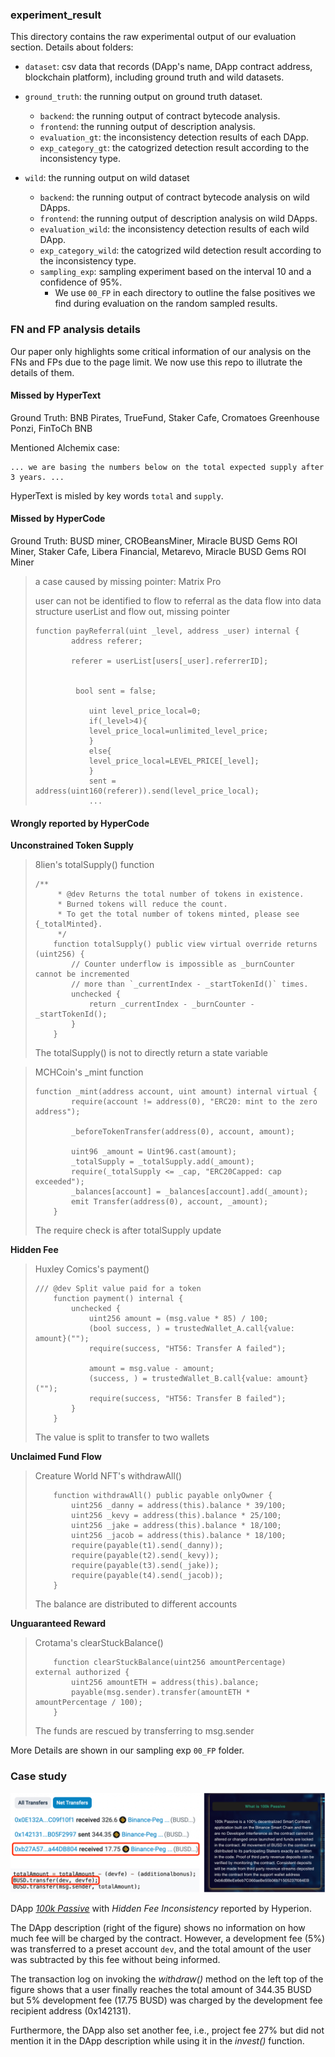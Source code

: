 ### experiment_result

This directory contains the raw experimental output of our evaluation section. Details about folders:

- `dataset`: csv data that records (DApp's name, DApp contract address, blockchain platform), including ground truth and wild datasets.

- `ground_truth`: the running output on ground truth dataset.
  - `backend`: the running output of contract bytecode analysis.
  - `frontend`: the running output of description analysis.
  - `evaluation_gt`: the inconsistency detection results of each DApp.
  - `exp_category_gt`: the catogrized detection result according to the inconsistency type.

- `wild`: the running output on wild dataset

  - `backend`: the running output of contract bytecode analysis on wild DApps.
  - `frontend`: the running output of description analysis on wild DApps.
  - `evaluation_wild`: the inconsistency detection results of each wild DApp.
  - `exp_category_wild`: the catogrized wild detection result according to the inconsistency type.
  - `sampling_exp`: sampling experiment based on the interval 10 and a confidence of 95%.
    - We use `00_FP` in each directory to outline the false positives we find during evaluation on the random sampled results.

### FN and FP analysis details

Our paper only highlights some critical information of our analysis on the FNs and FPs due to the page limit. We now use this repo to illutrate the details of them.

#### Missed by HyperText

Ground Truth: BNB Pirates, TrueFund, Staker Cafe, Cromatoes Greenhouse Ponzi, FinToCh BNB

Mentioned Alchemix case:

```text
... we are basing the numbers below on the total expected supply after 3 years. ...
```

HyperText is misled by key words `total` and `supply`.

#### Missed by HyperCode

Ground Truth: BUSD miner, CROBeansMiner, Miracle BUSD Gems ROI Miner, Staker Cafe, Libera Financial, Metarevo, Miracle BUSD Gems ROI Miner

> a case caused by missing pointer: Matrix Pro
>
> user can not be identified to flow to referral as the data flow into data structure userList and flow out, missing pointer
>
> ```solidity
> function payReferral(uint _level, address _user) internal {
>         address referer;
>        
>         referer = userList[users[_user].referrerID];
>        
>        
>          bool sent = false;
>        
>             uint level_price_local=0;
>             if(_level>4){
>             level_price_local=unlimited_level_price;
>             }
>             else{
>             level_price_local=LEVEL_PRICE[_level];
>             }
>             sent = address(uint160(referer)).send(level_price_local);
>             ...
> ```

#### Wrongly reported by HyperCode

**Unconstrained Token Supply**

> 8lien's totalSupply() function
>
> ```solidity
> /**
>      * @dev Returns the total number of tokens in existence.
>      * Burned tokens will reduce the count.
>      * To get the total number of tokens minted, please see {_totalMinted}.
>      */
>     function totalSupply() public view virtual override returns (uint256) {
>         // Counter underflow is impossible as _burnCounter cannot be incremented
>         // more than `_currentIndex - _startTokenId()` times.
>         unchecked {
>             return _currentIndex - _burnCounter - _startTokenId();
>         }
>     }
> ```
>
> The totalSupply() is not to directly return a state variable

> MCHCoin's _mint function
>
> ```solidity
> function _mint(address account, uint amount) internal virtual {
>         require(account != address(0), "ERC20: mint to the zero address");
> 
>         _beforeTokenTransfer(address(0), account, amount);
> 
>         uint96 _amount = Uint96.cast(amount);
>         _totalSupply = _totalSupply.add(_amount);
>         require(_totalSupply <= _cap, "ERC20Capped: cap exceeded");
>         _balances[account] = _balances[account].add(_amount);
>         emit Transfer(address(0), account, _amount);
>     }
> ```
>
> The require check is after totalSupply update

**Hidden Fee**

> Huxley Comics's payment()
>
> ```solidity
> /// @dev Split value paid for a token
>     function payment() internal {
>         unchecked {
>             uint256 amount = (msg.value * 85) / 100;
>             (bool success, ) = trustedWallet_A.call{value: amount}("");
>             require(success, "HT56: Transfer A failed");
> 
>             amount = msg.value - amount;
>             (success, ) = trustedWallet_B.call{value: amount}("");
>             require(success, "HT56: Transfer B failed");
>         }
>     }
> ```
>
> The value is split to transfer to two wallets

**Unclaimed Fund Flow**

> Creature World NFT's withdrawAll()
>
> ```solidity
>     function withdrawAll() public payable onlyOwner {
>         uint256 _danny = address(this).balance * 39/100;
>         uint256 _kevy = address(this).balance * 25/100;
>         uint256 _jake = address(this).balance * 18/100;
>         uint256 _jacob = address(this).balance * 18/100;
>         require(payable(t1).send(_danny));
>         require(payable(t2).send(_kevy));
>         require(payable(t3).send(_jake));
>         require(payable(t4).send(_jacob));
>     }
> ```
>
> The balance are distributed to different accounts

**Unguaranteed Reward**

> Crotama's clearStuckBalance()
>
> ```solidity
>     function clearStuckBalance(uint256 amountPercentage) external authorized {
>         uint256 amountETH = address(this).balance;
>         payable(msg.sender).transfer(amountETH * amountPercentage / 100);
>     }
> 
> ```
>
> The funds are rescued by transferring to msg.sender

More Details are shown in our sampling exp `00_FP` folder.

### Case study

<img src="../images/case.jpg" alt="arch" style="zoom: 50%;" />

DApp <u>*100k Passive*</u> with *Hidden Fee Inconsistency* reported by Hyperion.

The DApp description (right of the figure) shows no information on how much fee will be charged by the contract. However, a development fee (5%) was transferred to a preset account `dev`, and the total amount of the user was subtracted by this fee without being informed.

The transaction log on invoking the *withdraw()* method on the left top of the figure shows that a user finally reaches the total amount of 344.35 BUSD but 5% development fee (17.75 BUSD) was charged by the development fee recipient address (0x142131).

Furthermore, the DApp also set another fee, i.e., project fee 27% but did not mention it in the DApp description while using it in the *invest()* function.
